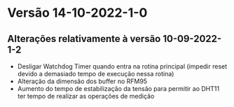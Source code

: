 # Versão 14-10-2022-1-0
## Alterações relativamente à versão 10-09-2022-1-2
- Desligar Watchdog Timer quando entra na rotina principal (impedir reset devido a demasiado tempo de execução nessa rotina)
- Alteração da dimensão dos buffer no RFM95
- Aumento do tempo de estabilização da tensão para permitir ao DHT11 ter tempo de realizar as operações de medição

